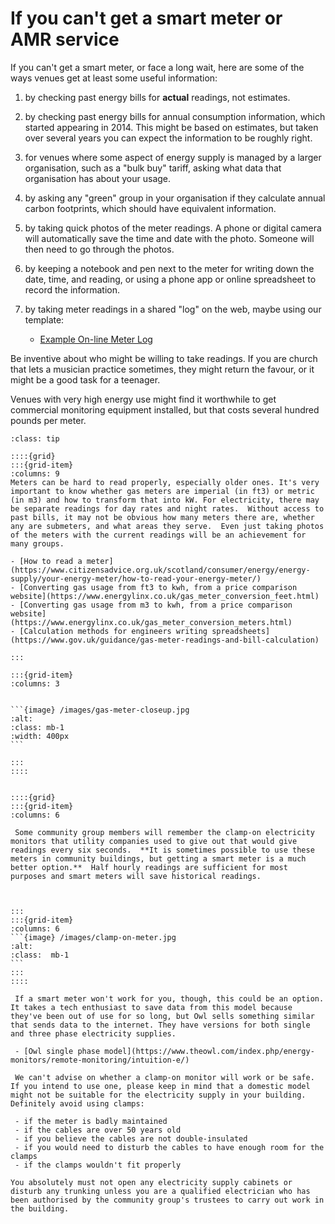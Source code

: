 # If you can't get a smart meter or AMR service




If you can't get a smart meter, or face a long wait, here are some of the ways venues get at least some useful information:

1.  by checking past energy bills for **actual** readings, not estimates.  
1.  by checking past energy bills for annual consumption information, which started appearing in 2014.  This might be based on estimates, but taken over several years you can expect the information to be roughly right.
1. for venues where some aspect of energy supply is managed by a larger organisation, such as a "bulk buy" tariff, asking what data that organisation has about your usage.
1. by asking any "green" group in your organisation if they calculate annual carbon footprints, which should have equivalent information.
1. by taking quick photos of the meter readings.  A phone or digital camera will automatically save the time and date with the photo. Someone will then need to go through the photos.

1.  by keeping a notebook and pen next to the meter for writing down the date, time, and reading, or using a phone app or online spreadsheet to record the information.
1.  by taking meter readings in a shared "log" on the web, maybe using our template:

    - [Example On-line Meter Log](https://docs.google.com/spreadsheets/d/10on598Pf-AR1x0-Kw25dYWgp895u2FKryyUZRJ5mqaQ/)

Be inventive about who might be willing to take readings.  If you are church that lets a musician practice sometimes, they might return the favour, or it might be a good task for a teenager.  

Venues with very high energy use might find it worthwhile to get commercial monitoring equipment installed, but that costs several hundred pounds per meter.

````{admonition} Reading meters and getting kWh
:class: tip

::::{grid} 
:::{grid-item}
:columns: 9
Meters can be hard to read properly, especially older ones. It's very important to know whether gas meters are imperial (in ft3) or metric (in m3) and how to transform that into kW. For electricity, there may be separate readings for day rates and night rates.  Without access to past bills, it may not be obvious how many meters there are, whether any are submeters, and what areas they serve.  Even just taking photos of the meters with the current readings will be an achievement for many groups.  

- [How to read a meter](https://www.citizensadvice.org.uk/scotland/consumer/energy/energy-supply/your-energy-meter/how-to-read-your-energy-meter/)
- [Converting gas usage from ft3 to kwh, from a price comparison website](https://www.energylinx.co.uk/gas_meter_conversion_feet.html)
- [Converting gas usage from m3 to kwh, from a price comparison website](https://www.energylinx.co.uk/gas_meter_conversion_meters.html)
- [Calculation methods for engineers writing spreadsheets](https://www.gov.uk/guidance/gas-meter-readings-and-bill-calculation)

:::

:::{grid-item}
:columns: 3


```{image} /images/gas-meter-closeup.jpg
:alt: 
:class: mb-1
:width: 400px
```

:::
::::

````


````{admonition} Will a clamp-on electric meter work?

::::{grid} 
:::{grid-item}
:columns: 6

 Some community group members will remember the clamp-on electricity monitors that utility companies used to give out that would give readings every six seconds.  **It is sometimes possible to use these meters in community buildings, but getting a smart meter is a much better option.**  Half hourly readings are sufficient for most purposes and smart meters will save historical readings.  
 


:::
:::{grid-item}
:columns: 6
```{image} /images/clamp-on-meter.jpg
:alt: 
:class:  mb-1
```
:::
::::

 If a smart meter won't work for you, though, this could be an option.  It takes a tech enthusiast to save data from this model because they've been out of use for so long, but Owl sells something similar that sends data to the internet. They have versions for both single and three phase electricity supplies.

 - [Owl single phase model](https://www.theowl.com/index.php/energy-monitors/remote-monitoring/intuition-e/)

 We can't advise on whether a clamp-on monitor will work or be safe.  If you intend to use one, please keep in mind that a domestic model might not be suitable for the electricity supply in your building.  Definitely avoid using clamps:
 
 - if the meter is badly maintained
 - if the cables are over 50 years old
 - if you believe the cables are not double-insulated
 - if you would need to disturb the cables to have enough room for the clamps
 - if the clamps wouldn't fit properly
   
You absolutely must not open any electricity supply cabinets or disturb any trunking unless you are a qualified electrician who has been authorised by the community group's trustees to carry out work in the building.

````

